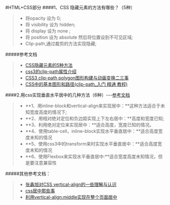 #HTML+CSS部分
####1、CSS 隐藏元素的方法有哪些？（5种）
>* 将opacity 设为 0;
>* 将 visibility 设为 hidden;
>* 将 display 设为 none ;
>* 将 position 设为 absolute 然后将位置设到不可见区域;
>* Clip-path,通过裁剪的方法实现隐藏;

#####参考文档
>* [CSS隐藏元素的5种方法](http://www.cnblogs.com/cythia/p/5981306.html)
>* [css3的clip-path属性介绍](http://www.haorooms.com/post/css3_clip-path)
>* [CSS3 clip-path polygon图形构建与动画变换二三事](http://www.zhangxinxu.com/wordpress/2015/03/css3-clip-path-polygon-shape-transition-animation/)
>* [CSS中的基本图形和路径(clip-path_入门 精通 教程)](http://www.w3cplus.com/blog/tags/431.html)

####2.用css实现垂直水平居中的几种方法（6种）---[参考文档](http://blog.csdn.net/baidu_24024601/article/details/51131368)
>* **1、用inline-block和vertical-align来实现居中：**这种方法适合于未知宽度高度的情况下;
>* **2、用相对绝对定位和负边距实现上下左右居中：**高度和宽度已知;
>* **3、利用绝对定位来实现居中：**适合高度，宽度已知的情况。
>* **4、使用table-cell，inline-block实现水平垂直居中：**适合高度宽度未知的情况
>* **5、使用css3中的transform来时实现水平垂直居中：**适合高度宽度未知的情况
>* **6、使用Flexbox来实现水平垂直居中:**适合宽度高度未知情况，但是要注意兼容性

#####其他参考文档：
>* [张鑫旭对CSS vertical-align的一些理解与认识](http://www.zhangxinxu.com/wordpress/2010/05/%E6%88%91%E5%AF%B9css-vertical-align%E7%9A%84%E4%B8%80%E4%BA%9B%E7%90%86%E8%A7%A3%E4%B8%8E%E8%AE%A4%E8%AF%86%EF%BC%88%E4%B8%80%EF%BC%89/)
>* [css居中那些事](http://blog.csdn.net/a7282787/article/details/51034440)
>* [ 利用vertical-align:middle实现在整个页面居中](http://blog.csdn.net/wyzlwyzl/article/details/17734077)
